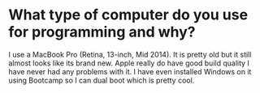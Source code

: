 # What type of computer do you use for programming and why?

I use a MacBook Pro (Retina, 13-inch, Mid 2014). It is pretty old but it still almost looks like its brand new. Apple really do have good build quality I have never had any problems with it. I have even installed Windows on it using Bootcamp so I can dual boot which is pretty cool.
